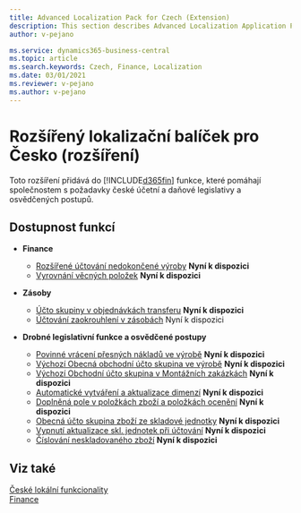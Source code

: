 ```yaml
---
title: Advanced Localization Pack for Czech (Extension) 
description: This section describes Advanced Localization Application Pack for Czech extension functionality.
author: v-pejano

ms.service: dynamics365-business-central
ms.topic: article
ms.search.keywords: Czech, Finance, Localization
ms.date: 03/01/2021
ms.reviewer: v-pejano
ms.author: v-pejano
---
```


# Rozšířený lokalizační balíček pro Česko (rozšíření)

Toto rozšíření přidává do [!INCLUDE[d365fin](../../includes/d365fin_md.md)] funkce, které pomáhají společnostem s požadavky české účetní a daňové legislativy a osvědčených postupů.

## Dostupnost funkcí

- **Finance**
  - [Rozšířené účtování nedokončené výroby](wip-extended-posting.md) **Nyní k dispozici**
  - [Vyrovnání věcných položek](general-ledger-entries-application.md) **Nyní k dispozici**

- **Zásoby**
  - [Účto skupiny v objednávkách transferu](how-to-use-posting-groups-in-transfer-orders.md) **Nyní k dispozici**
  - [Účtování zaokrouhlení v zásobách](how-to-setup-round-account-in-inventory.md) Nyní k dispozici

- **Drobné legislativní funkce a osvědčené postupy**
  - [Povinné vrácení přesných nákladů ve výrobě](how-to-setup-mandatory-return-exact-costs-manufacturing.md) **Nyní k dispozici**
  - [Výchozí Obecná obchodní účto skupina ve výrobě](how-to-setup-default-bus-post-group-manufacturing.md) **Nyní k dispozici**
  - [Výchozí Obchodní účto skupina v Montážních zakázkách](how-to-setup-default-bus-post-group-assembly-orders.md) **Nyní k dispozici**
  - [Automatické vytváření a aktualizace dimenzí](how-to-setup-automatic-creation-and-update-dimensions.md) **Nyní k dispozici**
  - [Doplněná pole v položkách zboží a položkách ocenění](how-to-use-add-fields-item-entries.md) **Nyní k dispozici**
  - [Obecná účto skupina zboží ze skladové jednotky](how-to-setup-gen-prod-posting-group-from-sku.md) **Nyní k dispozici**
  - [Vypnutí aktualizace skl. jednotek při účtování](how-to-setup-skip-update-sku-on-posting.md) **Nyní k dispozici**
  - [Číslování neskladovaného zboží](how-to-setup-nonstock-item-numbering.md) **Nyní k dispozici**

## Viz také

[České lokální funkcionality](czech-local-functionality.md)  
[Finance](../../finance.md)
